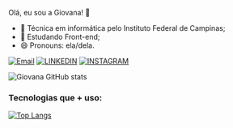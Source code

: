 
Olá, eu sou a Giovana! 👋

- 🔭 Técnica em informática pelo Instituto Federal de Campinas;
- 🌱 Estudando Front-end;
- 😄 Pronouns: ela/dela.

[![Email](https://img.shields.io/badge/Gmail-D14836?style=for-the-badge&logo=gmail&logoColor=white)](https://mail.google.com/mail/giovanamarks12@gmail.com)
[![LINKEDIN](https://img.shields.io/badge/LinkedIn-0077B5?style=for-the-badge&logo=linkedin&logoColor=white)](linkedin.com/in/giovana-marques-261360209)
[![INSTAGRAM](https://img.shields.io/badge/Instagram-E4405F?style=for-the-badge&logo=instagram&logoColor=white)](https://www.instagram.com/giovana_marks/)

![Giovana GitHub stats](https://github-readme-stats.vercel.app/api?username=giovanasmarques&show_icons=true&theme=buefy)

### Tecnologias que + uso:

[![Top Langs](https://github-readme-stats.vercel.app/api/top-langs/?username=giovanasmarques&layout=compact)](https://github.com/giovanasmarques/github-readme-stats)



